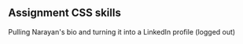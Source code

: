## Assignment CSS skills

Pulling Narayan's bio and turning it into a LinkedIn profile (logged out) 



